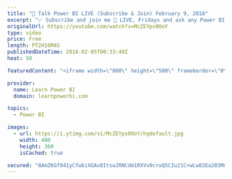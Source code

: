 ```yaml
---
title: "🔴 Talk Power BI LIVE (Subscribe & Join) February 9, 2018"
excerpt: "✅ Subscribe and join me 🔴 LIVE, Fridays and ask any Power BI question you have on your mind. 💡 Join https://www.facebook.com/groups/TalkPowerBI to pre-submit your questions  Hello, I am Avi Singh, Microsoft MVP and Power BI Pro! I just love talking about Power BI. So much so that I have dedicated an"
originalUrl: https://youtube.com/watch?v=McZEYps0OoY
type: video
price: Free
length: PT2H16M4S
publishedDateTime: 2018-02-05T00:33:40Z
heat: 50

featuredContent: "<iframe width=\"800\" height=\"500\" frameborder=\"0\" src=\"https://www.youtube.com/embed/McZEYps0OoY\" allow=\"accelerometer; autoplay; encrypted-media; gyroscope; picture-in-picture\" allowfullscreen></iframe>"

provider:
  name: Learn Power BI
  domain: learnpowerbi.com

topics:
  - Power BI

images:
  - url: https://i.ytimg.com/vi/McZEYps0OoY/hqdefault.jpg
    width: 480
    height: 360
    isCached: true

secured: "8AmZKGf041yCfwbiXGAv8ItswJRNCdm1RXVv0crxQ5CIu21C+wLw82Ea203MdclzQJIRt0waurQIZX/PS9F48kpIzh6RYeU73bNKv2f1EKJ9PMo880/rRAAM/YGiwa2K0E4bVR82VUOO2RSRm8JfxwgtcJGrwyQ+jyy1ZUEm95DYzlWQygfz83i226jf7EcJ+aG3bTHWom7SZGyvEOWJ1+Wc6vm1wIh2bq27Mk6S8zxSaSbSrAI+l6JTgFVHqA8ZSkSHfUnoCh/rr7u010xxb4LwR6doSTPKfyiU5zoQAszr7bgGgthT9WL20MMnCW6J0778zjEVb+OCkIakcLqU78Pjwf2hBxnv0kDium7JLdkC/9mjCKc6PsaAAxr0RUBdZXNmKcB+6AuRtwt4XbrOHNkIAHo2/7Gnarzz6s3cJcA=;lWo2S5tFnD62E9KmT/VMXA=="
---
```



